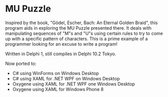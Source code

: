 MU Puzzle
==========

Inspired by the book, "Gödel, Escher, Bach: An Eternal Golden Braid", this program aids in exploring 
the MU Puzzle presented there. It deals with manipulating sequences of "M"s and "U"s using certain 
rules to try to come up with a specific pattern of characters. This is a prime example of a programmer
looking for an excuse to write a program!

Written in Delphi 1, still compiles in Delphi 10.2 Tokyo.

Now ported to:
* C# using WinForms on Windows Desktop
* C# using XAML for .NET WPF on Windows Desktop
* Oxygene using XAML for .NET WPF one Windows Desktop
* Oxygene using XAML for Windows Phone 8

